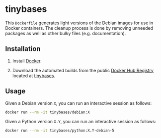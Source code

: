 # tinybases

This `Dockerfile` generates light versions of the Debian images for use
in Docker containers. The cleanup process is done by removing unneeded
packages as well as other bulky files (e.g. documentation).

## Installation

1. Install [Docker].

2. Download the automated builds from the public [Docker Hub Registry]
   located at [tinybases].

## Usage

Given a Debian version `X`, you can run an interactive session as follows:
```sh
docker run --rm -it tinybases/debian:X
```

Given a Python version `X.Y`, you can run an interactive session as follows:
```sh
docker run --rm -it tinybases/python:X.Y-debian-5
```


[Docker]:
https://www.docker.com/
[Docker Hub Registry]:
https://hub.docker.com/
[tinybases]:
https://hub.docker.com/r/tinybases

